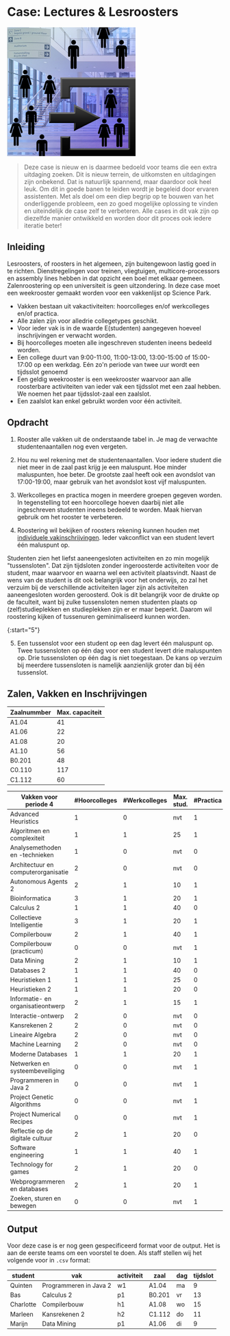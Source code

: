 # Case: Lectures & Lesroosters

![Hup naar binnen.](roostering.jpg)

> Deze case is nieuw en is daarmee bedoeld voor teams die een extra uitdaging zoeken. Dit is nieuw terrein, de uitkomsten en uitdagingen zijn onbekend. Dat is natuurlijk spannend, maar daardoor ook heel leuk. Om dit in goede banen te leiden wordt je begeleid door ervaren assistenten. Met als doel om een diep begrip op te bouwen van het onderliggende probleem, een zo goed mogelijke oplossing te vinden en uiteindelijk de case zelf te verbeteren. Alle cases in dit vak zijn op diezelfde manier ontwikkeld en worden door dit proces ook iedere iteratie beter!

## Inleiding

Lesroosters, of roosters in het algemeen, zijn buitengewoon lastig goed in te richten. Dienstregelingen voor treinen, vliegtuigen, multicore-processors en assembly lines hebben in dat opzicht een boel met elkaar gemeen. Zalenroostering op een universiteit is geen uitzondering. In deze case moet een weekrooster gemaakt worden voor een vakkenlijst op Science Park.

- Vakken bestaan uit vakactiviteiten: hoorcolleges en/of werkcolleges en/of practica.
- Alle zalen zijn voor alledrie collegetypes geschikt.
- Voor ieder vak is in de waarde E(studenten) aangegeven hoeveel inschrijvingen er verwacht worden.
- Bij hoorcolleges moeten alle ingeschreven studenten ineens bedeeld worden.
- Een college duurt van 9:00-11:00, 11:00-13:00, 13:00-15:00 of 15:00-17:00 op een werkdag. Eén zo'n periode van twee uur wordt een tijdsslot genoemd
- Een geldig weekrooster is een weekrooster waarvoor aan alle roosterbare activiteiten van ieder vak een tijdsslot met een zaal hebben. We noemen het paar tijdsslot-zaal een zaalslot.
- Een zaalslot kan enkel gebruikt worden voor één activiteit.

## Opdracht

1. Rooster alle vakken uit de onderstaande tabel in. Je mag de verwachte studentenaantallen nog even vergeten.

2. Hou nu wel rekening met de studentenaantallen. Voor iedere student die niet meer in de zaal past krijg je een maluspunt. Hoe minder maluspunten, hoe beter. De grootste zaal heeft ook een avondslot van 17:00-19:00, maar gebruik van het avondslot kost vijf maluspunten.

3. Werkcolleges en practica mogen in meerdere groepen gegeven worden. In tegenstelling tot een hoorcollege hoeven daarbij niet alle ingeschreven studenten ineens bedeeld te worden. Maak hiervan gebruik om het rooster te verbeteren.

4. Roostering wil bekijken of roosters rekening kunnen houden met [individuele vakinschrijvingen](studentenenvakken.csv). Ieder vakconflict van een student levert één maluspunt op.

Studenten zien het liefst aaneengesloten activiteiten en zo min mogelijk "tussensloten". Dat zijn tijdsloten zonder ingeroosterde activiteiten voor de student, maar waarvoor en waarna wel een activiteit plaatsvindt. Naast de wens van de student is dit ook belangrijk voor het onderwijs, zo zal het verzuim bij de verschillende activiteiten lager zijn als activiteiten aaneengesloten worden geroosterd. Ook is dit belangrijk voor de drukte op de faculteit, want bij zulke tussensloten nemen studenten plaats op (zelf)studieplekken en studieplekken zijn er er maar beperkt. Daarom wil roostering kijken of tussenuren geminimaliseerd kunnen worden.

{:start="5"}

5. Een tussenslot voor een student op een dag levert één maluspunt op. Twee tussensloten op één dag voor een student levert drie maluspunten op. Drie tussensloten op één dag is niet toegestaan. De kans op verzuim bij meerdere tussensloten is namelijk aanzienlijk groter dan bij één tussenslot.

## Zalen, Vakken en Inschrijvingen

| Zaalnummber | Max. capaciteit |
| ----------- | --------------- |
| A1.04       | 41              |
| A1.06       | 22              |
| A1.08       | 20              |
| A1.10       | 56              |
| B0.201      | 48              |
| C0.110      | 117             |
| C1.112      | 60              |

| Vakken voor periode 4               | #Hoorcolleges | #Werkcolleges | Max. stud. | #Practica | Max. stud. | E(studenten) |
| ----------------------------------- | ------------- | ------------- | ---------- | --------- | ---------- | ------------ |
| Advanced Heuristics                 | 1             | 0             | nvt        | 1         | 10         | 22           |
| Algoritmen en complexiteit          | 1             | 1             | 25         | 1         | 25         | 47           |
| Analysemethoden en -technieken      | 1             | 0             | nvt        | 0         | nvt        | 60           |
| Architectuur en computerorganisatie | 2             | 0             | nvt        | 0         | nvt        | 19           |
| Autonomous Agents 2                 | 2             | 1             | 10         | 1         | 10         | 19           |
| Bioinformatica                      | 3             | 1             | 20         | 1         | 20         | 40           |
| Calculus 2                          | 1             | 1             | 40         | 0         | nvt        | 90           |
| Collectieve Intelligentie           | 3             | 1             | 20         | 1         | 20         | 65           |
| Compilerbouw                        | 2             | 1             | 40         | 1         | 40         | 70           |
| Compilerbouw (practicum)            | 0             | 0             | nvt        | 1         | 15         | 35           |
| Data Mining                         | 2             | 1             | 10         | 1         | 10         | 30           |
| Databases 2                         | 1             | 1             | 40         | 0         | nvt        | 69           |
| Heuristieken 1                      | 1             | 1             | 25         | 0         | nvt        | 44           |
| Heuristieken 2                      | 1             | 1             | 20         | 0         | nvt        | 30           |
| Informatie- en organisatieontwerp   | 2             | 1             | 15         | 1         | 15         | 40           |
| Interactie-ontwerp                  | 2             | 0             | nvt        | 0         | nvt        | 31           |
| Kansrekenen 2                       | 2             | 0             | nvt        | 0         | nvt        | 70           |
| Lineaire Algebra                    | 2             | 0             | nvt        | 0         | nvt        | 50           |
| Machine Learning                    | 2             | 0             | nvt        | 0         | nvt        | 25           |
| Moderne Databases                   | 1             | 1             | 20         | 1         | 20         | 60           |
| Netwerken en systeembeveiliging     | 0             | 0             | nvt        | 1         | 20         | 50           |
| Programmeren in Java 2              | 0             | 0             | nvt        | 1         | 20         | 95           |
| Project Genetic Algorithms          | 0             | 0             | nvt        | 1         | 15         | 40           |
| Project Numerical Recipes           | 0             | 0             | nvt        | 1         | 15         | 40           |
| Reflectie op de digitale cultuur    | 2             | 1             | 20         | 0         | nvt        | 53           |
| Software engineering                | 1             | 1             | 40         | 1         | 40         | 75           |
| Technology for games                | 2             | 1             | 20         | 0         | nvt        | 50           |
| Webprogrammeren en databases        | 2             | 1             | 20         | 1         | 20         | 46           |
| Zoeken, sturen en bewegen           | 0             | 0             | nvt        | 1         | 15         | 45           |

## Output

Voor deze case is er nog geen gespecificeerd format voor de output. Het is aan de eerste teams om een voorstel te doen. Als staff stellen wij het volgende voor in `.csv` format:

| student   | vak                    | activiteit | zaal   | dag | tijdslot |
| --------- | ---------------------- | ---------- | ------ | --- | -------- |
| Quinten   | Programmeren in Java 2 | w1         | A1.04  | ma  | 9        |
| Bas       | Calculus 2             | p1         | B0.201 | vr  | 13       |
| Charlotte | Compilerbouw           | h1         | A1.08  | wo  | 15       |
| Marleen   | Kansrekenen 2          | h2         | C1.112 | do  | 11       |
| Marijn    | Data Mining            | p1         | A1.06  | di  | 9        |

<!--
## Misc

Deze case is op verzoek van Justin Oud, Wouter Bohlken en Remco Mokveld (Programmeertheorie 2015a) tot eerste versie uitgewerkt. Overige betrokkenen in het proces zijn Marcella van Wijngaarden en Reinout Verbeek.

In Programmeertheorie 2021a is de case vernieuwd.  -->
